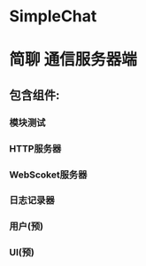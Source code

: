 # SimpleChat
<h1>简聊 通信服务器端</h1>

<h2>包含组件:</h2>
<h3>模块测试</h3>
<h3>HTTP服务器</h3>
<h3>WebScoket服务器</h3>
<h3>日志记录器</h3>
<h3>用户(预)</h3>
<h3>UI(预)</h3>
